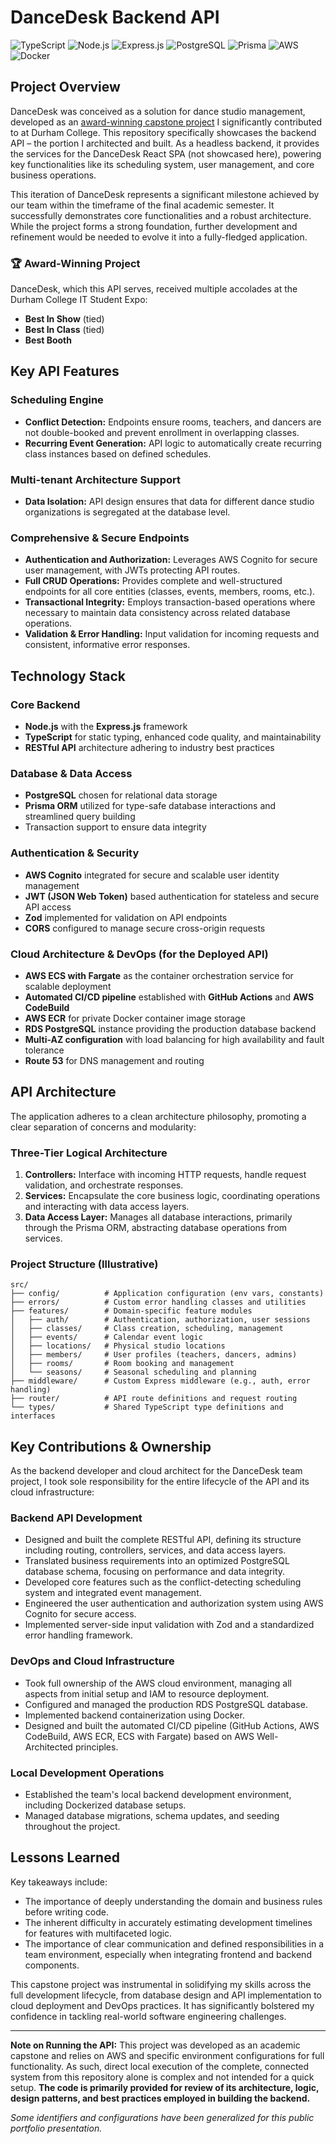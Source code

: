 # DanceDesk Backend API

![TypeScript](https://img.shields.io/badge/TypeScript-007ACC?logo=typescript&logoColor=white)
![Node.js](https://img.shields.io/badge/Node.js-339933?logo=nodedotjs&logoColor=white)
![Express.js](https://img.shields.io/badge/Express.js-000000?logo=express&logoColor=white)
![PostgreSQL](https://img.shields.io/badge/PostgreSQL-336791?logo=postgresql&logoColor=white)
![Prisma](https://img.shields.io/badge/Prisma-2D3748?logo=prisma&logoColor=white)
![AWS](https://img.shields.io/badge/AWS-232F3E?logo=amazonaws&logoColor=white)
![Docker](https://img.shields.io/badge/Docker-2496ED?logo=docker&logoColor=white)

## Project Overview

DanceDesk was conceived as a solution for dance studio management, developed as an [award-winning capstone project](https://www.linkedin.com/posts/colin-eade_three-years-of-studies-and-a-demanding-final-activity-7315047905411706881-9pvH) I significantly contributed to at Durham College. This repository specifically showcases the backend API – the portion I architected and built. As a headless backend, it provides the services for the DanceDesk React SPA (not showcased here), powering key functionalities like its scheduling system, user management, and core business operations.

This iteration of DanceDesk represents a significant milestone achieved by our team within the timeframe of the final academic semester. It successfully demonstrates core functionalities and a robust architecture. While the project forms a strong foundation, further development and refinement would be needed to evolve it into a fully-fledged application.

### 🏆 Award-Winning Project

DanceDesk, which this API serves, received multiple accolades at the Durham College IT Student Expo:

- **Best In Show** (tied)
- **Best In Class** (tied)
- **Best Booth**

## Key API Features

### Scheduling Engine

- **Conflict Detection:** Endpoints ensure rooms, teachers, and dancers are not double-booked and prevent enrollment in overlapping classes.
- **Recurring Event Generation:** API logic to automatically create recurring class instances based on defined schedules.

### Multi-tenant Architecture Support

- **Data Isolation:** API design ensures that data for different dance studio organizations is segregated at the database level.

### Comprehensive & Secure Endpoints

- **Authentication and Authorization:** Leverages AWS Cognito for secure user management, with JWTs protecting API routes.
- **Full CRUD Operations:** Provides complete and well-structured endpoints for all core entities (classes, events, members, rooms, etc.).
- **Transactional Integrity:** Employs transaction-based operations where necessary to maintain data consistency across related database operations.
- **Validation & Error Handling:** Input validation for incoming requests and consistent, informative error responses.

## Technology Stack

### Core Backend

- **Node.js** with the **Express.js** framework
- **TypeScript** for static typing, enhanced code quality, and maintainability
- **RESTful API** architecture adhering to industry best practices

### Database & Data Access

- **PostgreSQL** chosen for relational data storage
- **Prisma ORM** utilized for type-safe database interactions and streamlined query building
- Transaction support to ensure data integrity

### Authentication & Security

- **AWS Cognito** integrated for secure and scalable user identity management
- **JWT (JSON Web Token)** based authentication for stateless and secure API access
- **Zod** implemented for validation on API endpoints
- **CORS** configured to manage secure cross-origin requests

### Cloud Architecture & DevOps (for the Deployed API)

- **AWS ECS with Fargate** as the container orchestration service for scalable deployment
- **Automated CI/CD pipeline** established with **GitHub Actions** and **AWS CodeBuild**
- **AWS ECR** for private Docker container image storage
- **RDS PostgreSQL** instance providing the production database backend
- **Multi-AZ configuration** with load balancing for high availability and fault tolerance
- **Route 53** for DNS management and routing

## API Architecture

The application adheres to a clean architecture philosophy, promoting a clear separation of concerns and modularity:

### Three-Tier Logical Architecture

1.  **Controllers:** Interface with incoming HTTP requests, handle request validation, and orchestrate responses.
2.  **Services:** Encapsulate the core business logic, coordinating operations and interacting with data access layers.
3.  **Data Access Layer:** Manages all database interactions, primarily through the Prisma ORM, abstracting database operations from services.

### Project Structure (Illustrative)

```text
src/
├── config/          # Application configuration (env vars, constants)
├── errors/          # Custom error handling classes and utilities
├── features/        # Domain-specific feature modules
│   ├── auth/        # Authentication, authorization, user sessions
│   ├── classes/     # Class creation, scheduling, management
│   ├── events/      # Calendar event logic
│   ├── locations/   # Physical studio locations
│   ├── members/     # User profiles (teachers, dancers, admins)
│   ├── rooms/       # Room booking and management
│   └── seasons/     # Seasonal scheduling and planning
├── middleware/      # Custom Express middleware (e.g., auth, error handling)
├── router/          # API route definitions and request routing
└── types/           # Shared TypeScript type definitions and interfaces
```

## Key Contributions & Ownership

As the backend developer and cloud architect for the DanceDesk team project, I took sole responsibility for the entire lifecycle of the API and its cloud infrastructure:

### Backend API Development

- Designed and built the complete RESTful API, defining its structure including routing, controllers, services, and data access layers.
- Translated business requirements into an optimized PostgreSQL database schema, focusing on performance and data integrity.
- Developed core features such as the conflict-detecting scheduling system and integrated event management.
- Engineered the user authentication and authorization system using AWS Cognito for secure access.
- Implemented server-side input validation with Zod and a standardized error handling framework.

### DevOps and Cloud Infrastructure

- Took full ownership of the AWS cloud environment, managing all aspects from initial setup and IAM to resource deployment.
- Configured and managed the production RDS PostgreSQL database.
- Implemented backend containerization using Docker.
- Designed and built the automated CI/CD pipeline (GitHub Actions, AWS CodeBuild, AWS ECR, ECS with Fargate) based on AWS Well-Architected principles.

### Local Development Operations

- Established the team's local backend development environment, including Dockerized database setups.
- Managed database migrations, schema updates, and seeding throughout the project.

## Lessons Learned

Key takeaways include:

- The importance of deeply understanding the domain and business rules before writing code.
- The inherent difficulty in accurately estimating development timelines for features with multifaceted logic.
- The importance of clear communication and defined responsibilities in a team environment, especially when integrating frontend and backend components.

This capstone project was instrumental in solidifying my skills across the full development lifecycle, from database design and API implementation to cloud deployment and DevOps practices. It has significantly bolstered my confidence in tackling real-world software engineering challenges.

---

**Note on Running the API:**
This project was developed as an academic capstone and relies on AWS and specific environment configurations for full functionality. As such, direct local execution of the complete, connected system from this repository alone is complex and not intended for a quick setup. **The code is primarily provided for review of its architecture, logic, design patterns, and best practices employed in building the backend.**

_Some identifiers and configurations have been generalized for this public portfolio presentation._

